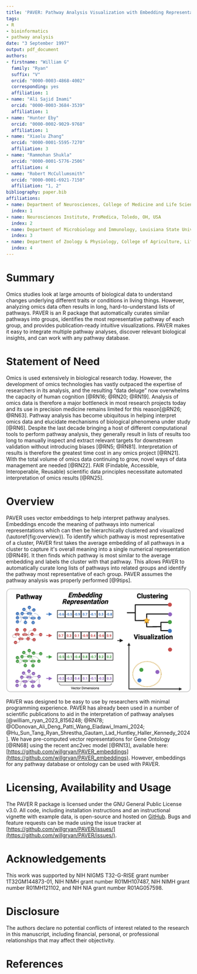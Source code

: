 ```yaml
---
title: 'PAVER: Pathway Analysis Visualization with Embedding Representations'
tags:
- R
- bioinformatics
- pathway analysis
date: "3 September 1997"
output: pdf_document
authors:
- firstname: "William G"
  family: "Ryan"
  suffix: "V"
  orcid: "0000-0003-4868-4002"
  corresponding: yes
  affiliation: 1
- name: "Ali Sajid Imami"
  orcid: "0000-0003-3684-3539"
  affiliation: 1
- name: "Hunter Eby"
  orcid: "0000-0002-9029-9768"
  affiliation: 1
- name: "Xiaolu Zhang"
  orcid: "0000-0001-5595-7270"
  affiliation: 3
- name: "Rammohan Shukla"
  orcid: "0000-0001-5776-2506"
  affiliation: 4
- name: "Robert McCullumsmith"
  orcid: "0000-0001-6921-7150"
  affiliation: "1, 2"
bibliography: paper.bib
affiliations:
- name: Department of Neurosciences, College of Medicine and Life Sciences, University of Toledo, Toledo, OH, USA
  index: 1
- name: Neurosciences Institute, ProMedica, Toledo, OH, USA 
  index: 2
- name: Department of Microbiology and Immunology, Louisiana State University Health Sciences Center, Shreveport, LA, USA
  index: 3
- name: Department of Zoology & Physiology, College of Agriculture, Life Sciences and Natural Resources, University of Wyoming, Laramie, WY, USA
  index: 4
---
```


# Summary

Omics studies look at large amounts of biological data to understand changes underlying different traits or conditions in living things. However, analyzing omics data often results in long, hard-to-understand lists of pathways. PAVER is an R package that automatically curates similar pathways into groups, identifies the most representative pathway of each group, and provides publication-ready intuitive visualizations. PAVER makes it easy to integrate multiple pathway analyses, discover relevant biological insights, and can work with any pathway database.

# Statement of Need

Omics is used extensively in biological research today. However, the development of omics technologies has vastly outpaced the expertise of researchers in its analysis, and the resulting “data deluge” now overwhelms the capacity of human cognition [@RN16; @RN20; @RN19]. Analysis of omics data is therefore a major bottleneck in most research projects today and its use in precision medicine remains limited for this reason[@RN26; @RN63]. Pathway analysis has become ubiquitous in helping interpret omics data and elucidate mechanisms of biological phenomena under study [@RN6]. Despite the last decade bringing a host of different computational tools to perform pathway analysis, they generally result in lists of results too long to manually inspect and extract relevant targets for downstream validation without introducing biases [@RN5; @RN81]. Interpretation of results is therefore the greatest time cost in any omics project [@RN21]. With the total volume of omics data continuing to grow, novel ways of data management are needed [@RN22]. FAIR (Findable, Accessible, Interoperable, Reusable) scientific data principles necessitate automated interpretation of omics results [@RN25].

# Overview

PAVER uses vector embeddings to help interpret pathway analyses. Embeddings encode the meaning of pathways into numerical representations which can then be hierarchically clustered and visualized (\autoref{fig:overview}). To identify which pathway is most representative of a cluster, PAVER first takes the average embedding of all pathways in a cluster to capture it's overall meaning into a single numerical representation [@RN49]. It then finds which pathway is most similar to the average embedding and labels the cluster with that pathway. This allows PAVER to automatically curate long lists of pathways into related groups and identify the pathway most representative of each group. PAVER assumes the pathway analysis was properly performed [@9tips].

![PAVER uses numerical representations of pathways to find functionally related clusters.\label{fig:overview}](figures/overview.png)

PAVER was designed to be easy to use by researchers with minimal programming experience. PAVER has already been used in a number of scientific publications to aid in the interpretation of pathway analyses [@william_ryan_2023_8156248; @RN78; @ODonovan_Ali_Deng_Patti_Wang_Eladawi_Imami_2024; @Hu_Sun_Tang_Ryan_Shrestha_Gautam_Lad_Huntley_Haller_Kennedy_2024]. We have pre-computed vector representations for Gene Ontology [@RN68] using the recent anc2vec model [@RN13], available here: [https://github.com/willgryan/PAVER_embeddings](https://github.com/willgryan/PAVER_embeddings). However, embeddings for any pathway database or ontology can be used with PAVER.

# Licensing, Availability and Usage

The PAVER R package is licensed under the GNU General Public License v3.0. All code, including installation instructions and an instructional vignette with example data, is open-source and hosted on [GitHub](https://github.com/willgryan/PAVER/). Bugs and feature requests can be made using the issue tracker at [https://github.com/willgryan/PAVER/issues/](https://github.com/willgryan/PAVER/issues/).

# Acknowledgements

This work was supported by NIH NIGMS T32-G-RISE grant number 1T32GM144873-01, NIH NIMH grant number R01MH107487, NIH NIMH grant number R01MH121102, and NIH NIA grant number R01AG057598.

# Disclosure

The authors declare no potential conflicts of interest related to the research in this manuscript, including financial, personal, or professional relationships that may affect their objectivity.

# References
